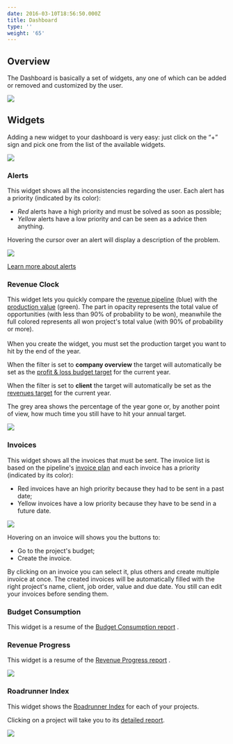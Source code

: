 ```yaml
---
date: 2016-03-10T18:56:50.000Z
title: Dashboard
type: ''
weight: '65'
---
```


## Overview

The Dashboard is basically a set of widgets, any one of which can be added or removed and customized by the user.

![](/uploads/2017/06/09/dashboard.png)

## Widgets

Adding a new widget to your dashboard is very easy: just click on the “+” sign and pick one from the list of the available widgets.

![](/uploads/2017/05/22/add-widget.gif)

### Alerts

This widget shows all the inconsistencies regarding the user. Each alert has a priority (indicated by its color):

* *Red* alerts have a high priority and must be solved as soon as possible;
* *Yellow* alerts have a low priority and can be seen as a advice then anything.

Hovering the cursor over an alert will display a description of the problem.

![](/uploads/2017/08/28/alerts.png)

[Learn more about alerts](/alerts/index)

### Revenue Clock

This widget lets you quickly compare the [revenue pipeline](/glossary/index/#revenue-pipeline) (blue) with the [production value](/glossary/index/#production-value) (green). The part in opacity represents the total value of opportunities (with less than 90% of probability to be won), meanwhile the full colored represents all won project's total value (with 90% of probability or more). \
\
When you create the widget, you must set the production target you want to hit by the end of the year.

When the filter is set to **company overview** the target will automatically be set as the [profit & loss budget target](/profit-loss/index/#overview) for the current year.

When the filter is set to **client** the target will automatically be set as the [revenues target](/revenues/index/#revenues-target) for the current year.

The grey area shows the percentage of the year gone or, by another point of view, how much time you still have to hit your annual target.

![](/uploads/2017/06/12/revenue-clock.png)

### Invoices

This widget shows all the invoices that must be sent. The invoice list is based on the pipeline's [invoice plan](/pipeline/index/#invoice-plan) and each invoice has a priority (indicated by its color):

* Red invoices have an high priority because they had to be sent in a past date;
* Yellow invoices have a low priority because they have to be send in a future date.

![](/uploads/2017/08/28/invoices.png)

Hovering on an invoice will shows you the buttons to:

* Go to the project's budget;
* Create the invoice.

By clicking on an invoice you can select it, plus others and create multiple invoice at once. The created invoices will be automatically filled with the right project's name, client, job order, value and due date. You still can edit your invoices before sending them.

### Budget Consumption

This widget is a resume of the [Budget Consumption report](/reports/index/#budget-consumption) .

### Revenue Progress

This widget is a resume of the [Revenue Progress report](/reports/index/#revenue-progress) .

![](/uploads/2017/06/12/revenue-progress-widget.png)

### Roadrunner Index

This widget shows the [Roadrunner Index](/glossary/index/#roardunner-index-rri) for each of your projects.

Clicking on a project will take you to its [detailed report](/reports/index/#project-report).

![](/uploads/2017/06/12/rri-widget.png)
